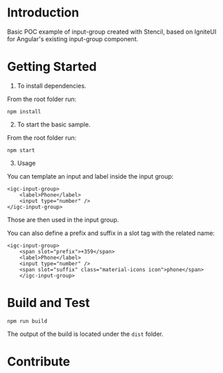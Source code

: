 # Introduction 
Basic POC example of input-group created with Stencil, based on IgniteUI for Angular's existing input-group component.

# Getting Started
1.	To install dependencies.

From the root folder run:
```
npm install
```

2.	To start the basic sample.

From the root folder run:

```
npm start
```

3. Usage

You can template an input and label inside the input group:

```
<igc-input-group>
    <label>Phone</label>
    <input type="number" />
</igc-input-group>
```

Those are then used in the input group.

You can also define a prefix and suffix in a slot tag with the related name:

```
<igc-input-group>
    <span slot="prefix">+359</span>
    <label>Phone</label>
    <input type="number" />
    <span slot="suffix" class="material-icons icon">phone</span>
    </igc-input-group>
```

# Build and Test

```
npm run build
```
The output of the build is located under the `dist` folder.

# Contribute